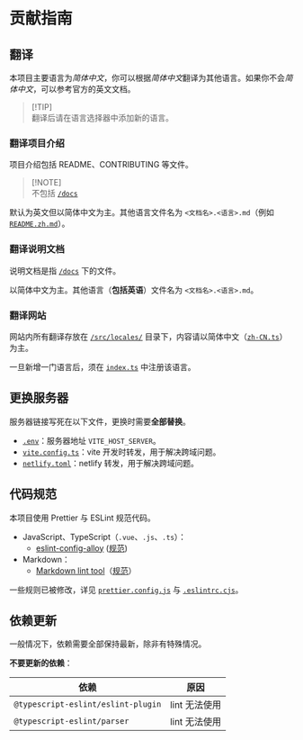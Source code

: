 # 贡献指南

## 翻译

本项目主要语言为*简体中文*，你可以根据*简体中文*翻译为其他语言。如果你不会*简体中文*，可以参考官方的英文文档。

> [!TIP]\
> 翻译后请在语言选择器中添加新的语言。

### 翻译项目介绍

项目介绍包括 README、CONTRIBUTING 等文件。

> [!NOTE]\
> 不包括 [`/docs`](./docs/)

默认为英文但以简体中文为主。其他语言文件名为 `<文档名>.<语言>.md`（例如 [`README.zh.md`](./README.zh.md)）。

### 翻译说明文档

说明文档是指 [`/docs`](./docs/) 下的文件。

以简体中文为主。其他语言（**包括英语**）文件名为 `<文档名>.<语言>.md`。

### 翻译网站

网站内所有翻译存放在 [`/src/locales/`](./src/locales/) 目录下，内容请以简体中文（[`zh-CN.ts`](./src/locales/zh-CN.ts)）为主。

一旦新增一门语言后，须在 [`index.ts`](./src/locales/index.ts) 中注册该语言。

## 更换服务器

服务器链接写死在以下文件，更换时需要**全部替换**。

- [`.env`](./.env)：服务器地址 `VITE_HOST_SERVER`。
- [`vite.config.ts`](./vite.config.ts)：vite 开发时转发，用于解决跨域问题。
- [`netlify.toml`](./netlify.toml)：netlify 转发，用于解决跨域问题。

## 代码规范

本项目使用 Prettier 与 ESLint 规范代码。

- JavaScript、TypeScript（`.vue`、`.js`、`.ts`）：
  - [eslint-config-alloy](https://github.com/AlloyTeam/eslint-config-alloy) ([规范](https://alloyteam.github.io/eslint-config-alloy/))
- Markdown：
  - [Markdown lint tool](https://github.com/markdownlint/markdownlint)（[规范](https://github.com/DavidAnson/markdownlint/blob/main/doc/md001.md)）

一些规则已被修改，详见 [`prettier.config.js`](./prettier.config.js) 与 [`.eslintrc.cjs`](./.eslintrc.cjs)。

## 依赖更新

一般情况下，依赖需要全部保持最新，除非有特殊情况。

**不要更新的依赖**：

| 依赖                               | 原因          |
| ---------------------------------- | ------------- |
| `@typescript-eslint/eslint-plugin` | lint 无法使用 |
| `@typescript-eslint/parser`        | lint 无法使用 |
